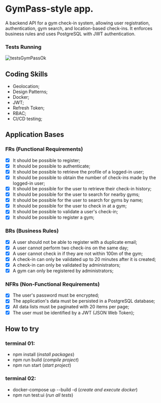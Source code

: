 # GymPass-style app.

A backend API for a gym check-in system, allowing user registration, authentication, gym search, and location-based check-ins. It enforces business rules and uses PostgreSQL with JWT authentication.

### Tests Running
![testsGymPassOk](https://github.com/user-attachments/assets/fa3b1ad5-bc07-4b0f-a86a-b39443f34b4c)


## Coding Skills
- Geolocation;
- Design Patterns;
- Docker;
- JWT;
- Refresh Token;
- RBAC;
- CI/CD testing;

## Application Bases

### FRs (Functional Requirements)
- [x] It should be possible to register;
- [x] It should be possible to authenticate;
- [x] It should be possible to retrieve the profile of a logged-in user;
- [x] It should be possible to obtain the number of check-ins made by the logged-in user;
- [x] It should be possible for the user to retrieve their check-in history;
- [x] It should be possible for the user to search for nearby gyms;
- [x] It should be possible for the user to search for gyms by name;
- [x] It should be possible for the user to check in at a gym;
- [x] It should be possible to validate a user's check-in;
- [x] It should be possible to register a gym;

### BRs (Business Rules)
- [x] A user should not be able to register with a duplicate email;
- [x] A user cannot perform two check-ins on the same day;
- [x] A user cannot check in if they are not within 100m of the gym;
- [x] A check-in can only be validated up to 20 minutes after it is created;
- [x] A check-in can only be validated by administrators;
- [x] A gym can only be registered by administrators;

### NFRs (Non-Functional Requirements)
- [x] The user's password must be encrypted;
- [x] The application's data must be persisted in a PostgreSQL database;
- [x] All data lists must be paginated with 20 items per page;
- [x] The user must be identified by a JWT (JSON Web Token);

## How to try

### terminal 01:
- npm install (*install packages*)
- npm run build (*compile project*)
- npm run start (*start project*)

### terminal 02:
- docker-compose up --build -d (*create and execute docker*)
- npm run test:ui (*run all tests*)
